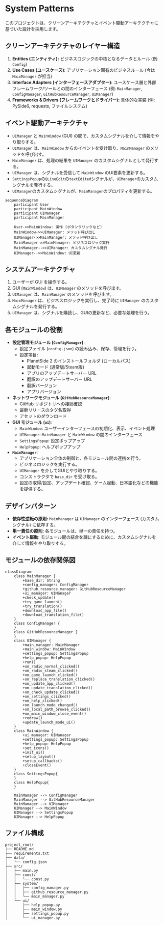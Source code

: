 # System Patterns

このプロジェクトは、クリーンアーキテクチャとイベント駆動アーキテクチャに基づいた設計を採用します。

## クリーンアーキテクチャのレイヤー構造

1.  **Entities (エンティティ):** ビジネスロジックの中核となるデータとルール (例: `Config`)
2.  **Use Cases (ユースケース):** アプリケーション固有のビジネスルール (今は `MainManager` が担当)
3.  **Interface Adapters (インターフェースアダプター):** ユースケース層と外部フレームワーク/ツールとの間のインターフェース (例: `MainManager`, `ConfigManager`, `GitHubResourceManager`, `UIManager`)
4.  **Frameworks & Drivers (フレームワークとドライバー):** 具体的な実装 (例: PySide6, requests, ファイルシステム)

## イベント駆動アーキテクチャ

*   `UIManager` と `MainWindow` (GUI) の間で、カスタムシグナルを介して情報をやり取りする。
*   `UIManager` は、`MainWindow` からのイベントを受け取り、`MainManager` のメソッドを呼び出す。
*   `MainManager` は、処理の結果を `UIManager` のカスタムシグナルとして発行する。
*   `UIManager` は、シグナルを受信して `MainWindow` のUI要素を更新する。
*   `SettingsPopup`の`QLineEdit`の`textEdited`シグナルが、`UIManager`のカスタムシグナルを発行する。
*   `UIManager`のカスタムシグナルが、`MainManager`のプロパティを更新する。

```mermaid
sequenceDiagram
    participant User
    participant MainWindow
    participant UIManager
    participant MainManager

    User->>MainWindow: 操作 (ボタンクリックなど)
    MainWindow->>UIManager: メソッド呼び出し
    UIManager->>MainManager: メソッド呼び出し
    MainManager->>MainManager: ビジネスロジック実行
    MainManager-->>UIManager: カスタムシグナル発行
    UIManager-->>MainWindow: UI更新
```

## システムアーキテクチャ

1.  ユーザーが GUI を操作する。
2.  GUI (`MainWindow`) は、`UIManager` のメソッドを呼び出す。
3.  `UIManager` は、`MainManager` のメソッドを呼び出す。
4.  `MainManager` は、ビジネスロジックを実行し、完了時に `UIManager` のカスタムシグナルを発行する。
5.  `UIManager` は、シグナルを購読し、GUIの更新など、必要な処理を行う。

## 各モジュールの役割

*   **設定管理モジュール (`ConfigManager`)**:
    *   設定ファイル (`config.json`) の読み込み、保存、管理を行う。
    *   設定項目:
        *   PlanetSide 2 のインストールフォルダ (ローカルパス)
        *   起動モード (通常版/Steam版)
        *   アプリのアップデートサーバー URL
        *   翻訳のアップデートサーバー URL
        *   翻訳バージョン
        *   アプリバージョン
*   **ネットワークモジュール (`GitHubResourceManager`)**:
    *   GitHub リポジトリへの接続確認
    *   最新リリースのタグ名取得
    *   アセットのダウンロード
*   **GUI モジュール (`ui`)**:
    *   `MainWindow`: ユーザーインターフェースの初期化、表示、イベント処理
    *   `UIManager`: `MainManager` と `MainWindow` の間のインターフェース
    *   `SettingsPopup`: 設定ポップアップ
    *   `HelpPopup`: ヘルプポップアップ
*   **`MainManager`**:
    *   アプリケーション全体の制御と、各モジュール間の連携を行う。
    *   ビジネスロジックを実行する。
    *   `UIManager` を介してGUIとやり取りする。
    *   コンストラクタで `base_dir` を受け取る。
    *   設定の取得/設定、アップデート確認、ゲーム起動、日本語化などの機能を提供する。

## デザインパターン

*   **依存性逆転の原則:** `MainManager` は `UIManager` のインターフェース (カスタムシグナル) に依存する。
*   **単一責任の原則:** 各モジュールは、単一の責任を持つ。
*   **イベント駆動:** モジュール間の結合を疎にするために、カスタムシグナルを介して情報をやり取りする。

## モジュールの依存関係図

```mermaid
classDiagram
    class MainManager {
        +base_dir: String
        +config_manager: ConfigManager
        +github_resource_manager: GitHubResourceManager
        +ui_manager: UIManager
        +check_update()
        +try_game_launch()
        +try_translation()
        +download_app_file()
        +download_translation_file()
    }
    class ConfigManager {
    }
    class GitHubResourceManager {
    }
    class UIManager {
        +main_manager: MainManager
        +main_window: MainWindow
        +settings_popup: SettingsPopup
        +help_popup: HelpPopup
        +run()
        +on_radio_normal_clicked()
        +on_radio_steam_clicked()
        +on_game_launch_clicked()
        +on_replace_translation_clicked()
        +on_update_app_clicked()
        +on_update_translation_clicked()
        +on_check_update_clicked()
        +on_settings_clicked()
        +on_help_clicked()
        +on_launch_mode_changed()
        +on_local_path_browse_clicked()
        +on_main_window_close_event()
        +redraw()
        +update_launch_mode_ui()
    }
    class MainWindow {
        +ui_manager: UIManager
        +settings_popup: SettingsPopup
        +help_popup: HelpPopup
        +set_icons()
        +init_ui()
        +setup_layout()
        +setup_callbacks()
        +closeEvent()
    }
    class SettingsPopup{
    }
    class HelpPopup{
    }

    MainManager --> ConfigManager
    MainManager --> GitHubResourceManager
    MainManager --> UIManager
    UIManager --> MainWindow
    UIManager --> SettingsPopup
    UIManager --> HelpPopup
```

## ファイル構成

```
project_root/
├── README.md
├── requirements.txt
├── data/
│   └── config.json
├── src/
│   ├── main.py
│   ├── const/
│   │   └── const.py
│   ├── system/
│   │   ├── config_manager.py
│   │   ├── github_resource_manager.py
│   │   └── main_manager.py
│   └── ui/
│       ├── help_popup.py
│       ├── main_window.py
│       ├── settings_popup.py
│       └── ui_manager.py
